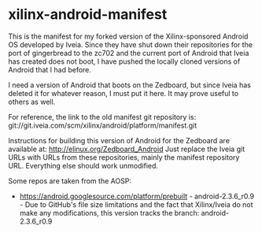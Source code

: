 # xilinx-android-manifest
This is the manifest for my forked version of the Xilinx-sponsored Android OS developed by Iveia. Since they have
shut down their repositories for the port of gingerbread to the zc702 and the current port of Android that Iveia
has created does not boot, I have pushed the locally cloned versions of Android that I had before.

I need a version of Android that boots on the Zedboard, but since Iveia has deleted it for whatever reason, I must
put it here. It may prove useful to others as well.

For reference, the link to the old manifest git repository is: git://git.iveia.com/scm/xilinx/android/platform/manifest.git

Instructions for building this version of Android for the Zedboard are available at: http://elinux.org/Zedboard_Android
Just replace the Iveia git URLs with URLs from these repositories, mainly the manifest repository URL. Everything else should work unmodified.

Some repos are taken from the AOSP:
  * https://android.googlesource.com/platform/prebuilt - android-2.3.6_r0.9 - Due to GitHub's file size limitations  and the fact that Xilinx/Iveia do not make any modifications, this version tracks the branch: android-2.3.6_r0.9
